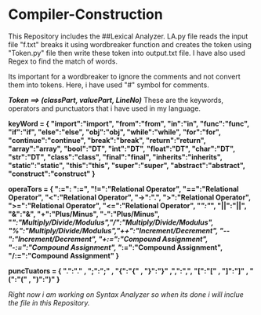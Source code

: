 # Compiler-Construction
This Repository includes the ##Lexical Analyzer.
LA.py file reads the input file "f.txt" breaks it using wordbreaker function and creates the token using "Token.py" file then write these token into output.txt file.
I have also used Regex to find the match of words.

Its important for a wordbreaker to ignore the comments and not convert them into tokens. Here, i have used "#" symbol for comments.

***Token ==> (classPart, valuePart, LineNo)***
These are the keywords, operators and punctuators that i have used in my language.

**keyWord = {
    "import":"import", "from":"from", "in":"in", "func":"func", "if":"if", "else":"else", "obj":"obj",
    "while":"while", "for":"for", "continue":"continue", "break":"break", "return":"return", "array":"array",
    "bool":"DT", "int":"DT",  "float":"DT", "char":"DT", "str":"DT", "class":"class", "final":"final",
    "inherits":"inherits", "static":"static", "this":"this", "super":"super", "abstract":"abstract", 
    "construct":"construct"
}**

**operaTors = {
    ":=": ":=", "!=":"Relational Operator", "==":"Relational Operator", "<":"Relational Operator", "->":".",
    ">":"Relational Operator", ">=":"Relational Operator", "<=":"Relational Operator", "*":"*", "||":"||",
    "&":"&", "+":"Plus/Minus", "-":"Plus/Minus", "*":"Multiply/Divide/Modulus","/":"Multiply/Divide/Modulus",
    "%":"Multiply/Divide/Modulus","++":"Increment/Decrement", "--":"Increment/Decrement",
    "+:=":"Compound Assignment", "-:=":"Compound Assignment", "*:=":"Compound Assignment", "/:=":"Compound Assignment"
 }**

**puncTuators = {
    ".":"." , ";":";" , "{":"{" , "}":"}" ,",":",", "[":"[" , "]":"]" , "(":"(" , ")":")" 
}**

_Right now i am working on Syntax Analyzer so when its done i will inclue the file in this Repository._
